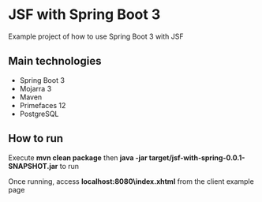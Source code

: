 # JSF with Spring Boot 3

Example project of how to use Spring Boot 3 with JSF

## Main technologies

* Spring Boot 3
* Mojarra 3
* Maven
* Primefaces 12
* PostgreSQL

## How to run

Execute **mvn clean package** then **java -jar target/jsf-with-spring-0.0.1-SNAPSHOT.jar** to run

Once running, access **localhost:8080\index.xhtml** from the client example page
